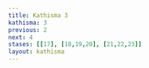 ```yaml
---
title: Kathisma 3
kathisma: 3
previous: 2
next: 4
stases: [[17], [18,19,20], [21,22,23]]
layout: kathisma
---
```

